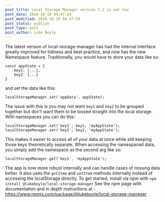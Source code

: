 ```yaml
---
post_title: Local Storage Manager version 2.1 is out now
post_date: 2016-10-19 04:47:24
post_modified: 2016-10-19 04:47:24
post_status: publish
post_type: post
post_author: Luke Boyle
---
```


The latest version of local-storage-manager has had the internal interface greatly improved for tidiness and best practice, and now has the new Namespace feature. Traditionally, you would have to store your data like so:

    const appState = {
        key1: {...},
        key2: {...}
    }

and set the data like this:

    localStorageManager.set('appData', appState);

The issue with this is you may not want `key1` and `key2` to be grouped together but don't want them to be tossed straight into the local storage. With namespaces you can do this:

    localStorageManager.set('key1', key1, 'myAppState');
    localStorageManager.set('key2', key2, 'myAppState');

This makes it easier to access all of your data at once while still keeping those keys theoretically separate. When accessing the namespaced data, you simply add the namespace as the second arg like so:

    localStorageManager.get('key1', 'myAppState');

The app is now more robust internally and can handle cases of missing data better. It also uses the `getItem` and `setItem` methods internally instead of accessing the localStorage directly. To get started, install via npm with `npm install @lukeboyle/local-storage-manager` See the npm page with documentation and in depth instructions at - https://www.npmjs.com/package/@lukeboyle/local-storage-manager
